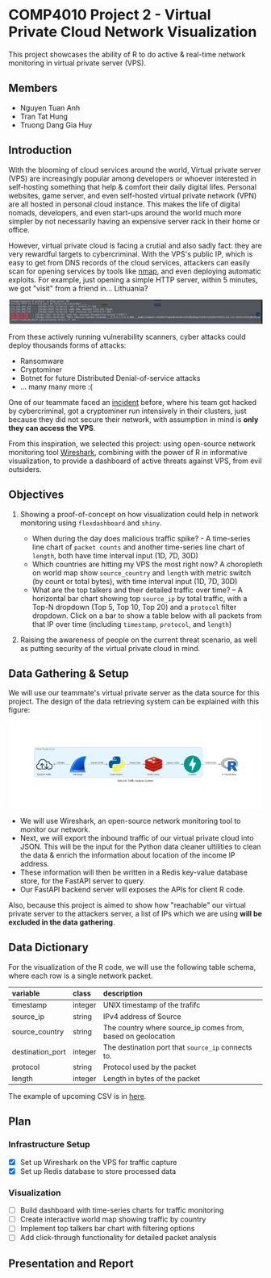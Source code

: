 # COMP4010 Project 2 - Virtual Private Cloud Network Visualization 

This project showcases the ability of R to do active & real-time network monitoring in virtual private server (VPS). 

## Members

+ Nguyen Tuan Anh
+ Tran Tat Hung
+ Truong Dang Gia Huy

## Introduction 

With the blooming of cloud services around the world, Virtual private server (VPS) are increasingly popular among developers or whoever interested in self-hosting something that help & comfort their daily digital lifes. Personal websites, game server, and even self-hosted virtual private network (VPN) are all hosted in personal cloud instance. This makes the life of digital nomads, developers, and even start-ups around the world much more simpler by not necessarily having an expensive server rack in their home or office. 

However, virtual private cloud is facing a crutial and also sadly fact: they are very rewardful targets to cybercriminal. With the VPS's public IP, which is easy to get from DNS records of the cloud services, attackers can easily scan for opening services by tools like [nmap](https://nmap.org/), and even deploying automatic exploits. For example, just opening a simple HTTP server, within 5 minutes, we got "visit" from a friend in... Lithuania? 

![](./attachments/scan.png)

From these actively running vulnerability scanners, cyber attacks could deploy thousands forms of attacks:

- Ransomware
- Cryptominer
- Botnet for future Distributed Denial-of-service attacks
- ... many many more :(

One of our teammate faced an [incident](https://h114mx001.netlify.app/posts/how-we-got-hacked-while-ctfing/) before, where his team got hacked by cybercriminal, got a cryptominer run intensively in their clusters, just because they did not secure their network, with assumption in mind is **only they can access the VPS**. 

From this inspiration, we selected this project: using open-source network monitoring tool [Wireshark](https://www.wireshark.org/), combining with the power of R in informative visualization, to provide a dashboard of active threats against VPS, from evil outsiders.

## Objectives

1. Showing a proof-of-concept on how visualization could help in network monitoring using `flexdashboard` and `shiny`.
    - When during the day does malicious traffic spike? - A time-series line chart of `packet counts` and another time-series line chart of `length`, both have time interval input (1D, 7D, 30D)
    - Which countries are hitting my VPS the most right now? A choropleth on world map show `source_country` and `length` with metric switch (by count or total bytes), with time interval input (1D, 7D, 30D)
    - What are the top talkers and their detailed traffic over time? – A horizontal bar chart showing top `source_ip` by total traffic, with a Top-N dropdown (Top 5, Top 10, Top 20) and a `protocol` filter dropdown. Click on a bar to show a table below with all packets from that IP over time (including `timestamp`, `protocol`, and `length`)

2. Raising the awareness of people on the current threat scenario, as well as putting security of the virtual private cloud in mind.

## Data Gathering & Setup 

We will use our teammate's virtual private server as the data source for this project. The design of the data retrieving system can be explained with this figure: 

![](./attachments/diagrams/network_traffic_analysis_system.png)

+ We will use Wireshark, an open-source network monitoring tool to monitor our network. 
+ Next, we will export the inbound traffic of our virtual private cloud into JSON. This will be the input for the Python data cleaner ultilities to clean the data & enrich the information about location of the income IP address. 
+ These information will then be written in a Redis key-value database store, for the FastAPI server to query.
+ Our FastAPI backend server will exposes the APIs for client R code.

Also, because this project is aimed to show how "reachable" our virtual private server to the attackers server, a list of IPs which we are using **will be excluded in the data gathering**.

## Data Dictionary 

For the visualization of the R code, we will use the following table schema, where each row is a single network packet. 

|variable                  |class     |description                           |
|:-------------------------|:---------|:-------------------------------------|
|timestamp                 |integer   |UNIX timestamp of the trafifc |
|source_ip                 |string    |IPv4 address of Source |
|source_country            |string    |The country where source_ip comes from, based on geolocation |
|destination_port          |integer   |The destination port that `source_ip` connects to. |
|protocol                  |string    |Protocol used by the packet | 
|length                    |integer   |Length in bytes of the packet |

The example of upcoming CSV is in [here](./src/parser/output.csv).

## Plan

### Infrastructure Setup

- [x] Set up Wireshark on the VPS for traffic capture
- [x] Set up Redis database to store processed data

### Visualization

- [ ] Build dashboard with time-series charts for traffic monitoring
- [ ] Create interactive world map showing traffic by country
- [ ] Implement top talkers bar chart with filtering options
- [ ] Add click-through functionality for detailed packet analysis

## Presentation and Report